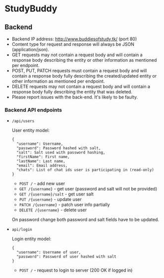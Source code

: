 # StudyBuddy

## Backend

* Backend IP address: http://www.buddiesofstudy.tk/ (port 80)
* Content type for request and response will always be JSON (application/json).
* GET requests may not contain a request body and will contain a response body describing the entity or other information as mentioned per endpoint.
* POST, PUT, PATCH requests must contain a request body and will contain a response body fully describing the created/updated entity or other information as mentioned per endpoint.
* DELETE requests may not contain a request body and will contain a response body fully describing the entity that was deleted.
* Please report issues with the back-end. It's likely to be faulty.

### Backend API endpoints
  * `/api/users`
  
      User entity model:
      ```      
      {
        "username": Username,
        "password": Password hashed with salt,
        "salt": Salt used with password hashing,
        "firstName": First name,
        "lastName": Last name,
        "email": Email address,
        "chats": List of chat ids user is participating in (read-only)
      }
      ```
    * `POST /` - add new user  
    * `GET /{username}` - get user (password and salt will not be provided)
    * `GET /{username}/salt` - get user salt
    * `PUT /{username}` - update user
    * `PATCH /{username}` - patch user info partially
    * `DELETE /{username}` - delete user
    
    On password change both password and salt fields have to be updated.
  * `api/login`
  
    Login entity model:
    ```
    {
      "username": Username of user,
      "password": Password of user hashed with salt
    }
    ```
    * `POST /` - request to login to server (200 OK if logged in)
